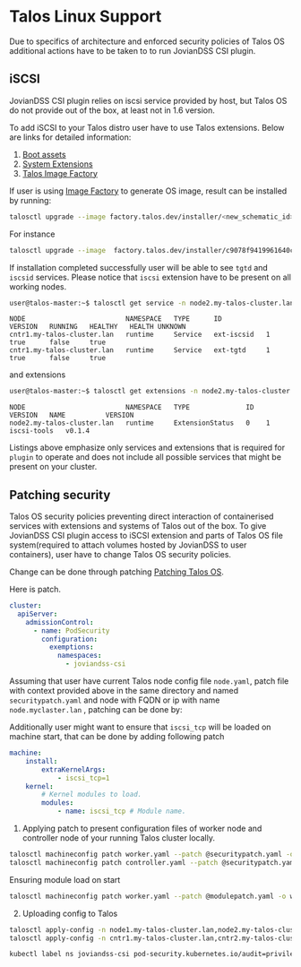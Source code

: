 # Talos Linux Support

Due to specifics of architecture and enforced security policies of Talos OS additional actions have to be taken 
to to run JovianDSS CSI plugin.

## iSCSI

JovianDSS CSI plugin relies on iscsi service provided by host, but Talos OS do not provide out of the box, at least not in 1.6 version.

To add iSCSI to your Talos distro user have to use Talos extensions.
Below are links for detailed information:
1. [Boot assets](https://www.talos.dev/latest/talos-guides/install/boot-assets/)
2. [System Extensions](https://www.talos.dev/latest/talos-guides/configuration/system-extensions/)
3. [Talos Image Factory](https://factory.talos.dev/)

If user is using [Image Factory](https://factory.talos.dev/) to generate OS image, result can be installed by running:

```bash
talosctl upgrade --image factory.talos.dev/installer/<new_schematic_id>:<version>
```

For instance
```bash
talosctl upgrade --image  factory.talos.dev/installer/c9078f9419961640c712a8bf2bb9174933dfcf1da383fd8ea2b7dc21493f8bac:v1.6.7 
```

If installation completed successfully user will be able to see `tgtd` and `iscsid` services.
Please notice that `iscsi` extension have to be present on all working nodes.

```bash
user@talos-master:~$ talosctl get service -n node2.my-talos-cluster.lan
```

```
NODE                         NAMESPACE   TYPE      ID           VERSION   RUNNING   HEALTHY   HEALTH UNKNOWN
cntr1.my-talos-cluster.lan   runtime     Service   ext-iscsid   1         true      false     true
cntr1.my-talos-cluster.lan   runtime     Service   ext-tgtd     1         true      false     true
```

and extensions

```bash
user@talos-master:~$ talosctl get extensions -n node2.my-talos-cluster.lan
```

```
NODE                         NAMESPACE   TYPE              ID   VERSION   NAME          VERSION
node2.my-talos-cluster.lan   runtime     ExtensionStatus   0    1         iscsi-tools   v0.1.4
```

Listings above emphasize only services and extensions that is required for `plugin` to operate and does not include all possible services that might be present on your cluster.


## Patching security

Talos OS security policies preventing direct interaction of containerised services with extensions and systems of Talos out of the box.
To give JovianDSS CSI plugin access to iSCSI extension and parts of Talos OS file system(required to attach volumes hosted by JovianDSS to user containers), user have to change Talos OS security policies.

Change can be done through patching [Patching Talos OS](https://www.talos.dev/v1.6/talos-guides/configuration/patching/).

Here is patch.

```yaml
cluster:
  apiServer:
    admissionControl:
      - name: PodSecurity
        configuration:
          exemptions:
            namespaces:
              - joviandss-csi
```

Assuming that user have current Talos node config file `node.yaml`, patch file with context provided above in the same directory and named `securitypatch.yaml` and node with FQDN or ip with name `node.myclaster.lan`
, patching can be done by:

Additionally user might want to ensure that `iscsi_tcp` will be loaded on machine start, that can be done by adding following patch
```yaml
machine:
    install:
        extraKernelArgs:
            - iscsi_tcp=1
    kernel:
        # Kernel modules to load.
        modules:
            - name: iscsi_tcp # Module name.
```


1. Applying patch to present configuration files of worker node and controller node of your running Talos cluster locally.
```bash
talosctl machineconfig patch worker.yaml --patch @securitypatch.yaml -o worker_cfg_v2.yaml
talosctl machineconfig patch controller.yaml --patch @securitypatch.yaml -o controller_cfg_v2.yaml
```
Ensuring module load on start 
```bash
talosctl machineconfig patch worker.yaml --patch @modulepatch.yaml -o worker_cfg_v2.yaml
```

2. Uploading config to Talos

```bash
talosctl apply-config -n node1.my-talos-cluster.lan,node2.my-talos-cluster.lan,...<and all other worker nodes you have in your cluster>... --file node_cfg_v2.yaml
talosctl apply-config -n cntr1.my-talos-cluster.lan,cntr2.my-talos-cluster.lan,...<and all other controller nodes you have in your cluster>... --file cntr_cfg_v2.yaml
```
```bash
kubectl label ns joviandss-csi pod-security.kubernetes.io/audit=privileged pod-security.kubernetes.io/enforce=privileged pod-security.kubernetes.io/warn=privileged
```
